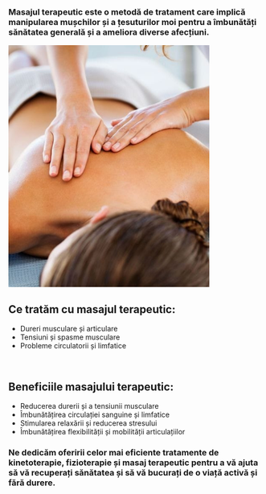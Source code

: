 ### Masajul terapeutic este o metodă de tratament care implică manipularea mușchilor și a țesuturilor moi pentru a îmbunătăți sănătatea generală și a ameliora diverse afecțiuni.

<img src="/masaj_1.jpeg" width="400" alt="masaj" />

## Ce tratăm cu masajul terapeutic:

- Dureri musculare și articulare
- Tensiuni și spasme musculare
- Probleme circulatorii și limfatice

<br>

## Beneficiile masajului terapeutic:

- Reducerea durerii și a tensiunii musculare
- Îmbunătățirea circulației sanguine și limfatice
- Stimularea relaxării și reducerea stresului
- Îmbunătățirea flexibilității și mobilității articulațiilor

### Ne dedicăm oferirii celor mai eficiente tratamente de kinetoterapie, fizioterapie și masaj terapeutic pentru a vă ajuta să vă recuperați sănătatea și să vă bucurați de o viață activă și fără durere.
